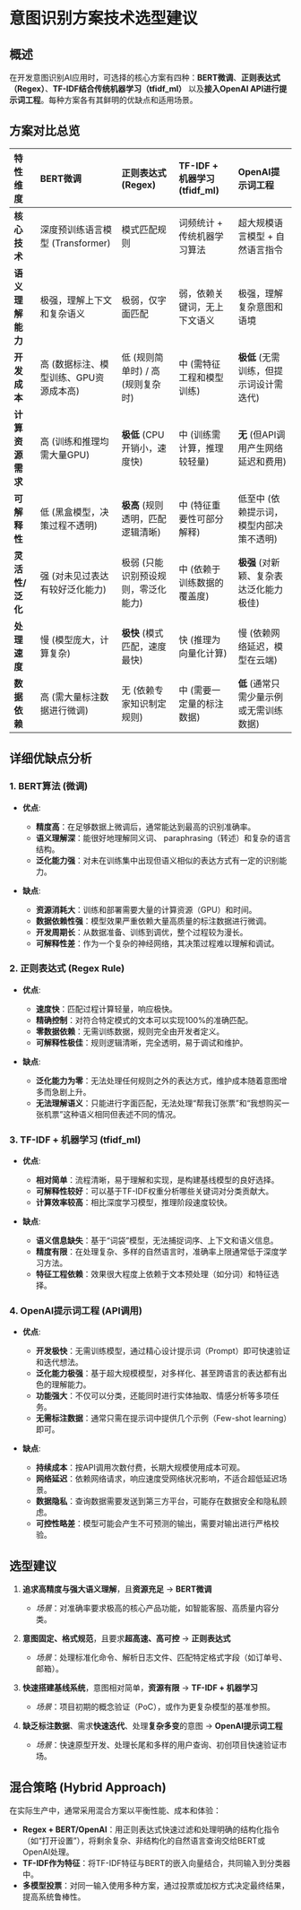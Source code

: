 # 意图识别方案技术选型建议

## 概述

在开发意图识别AI应用时，可选择的核心方案有四种：**BERT微调**、**正则表达式（Regex）**、**TF-IDF结合传统机器学习（tfidf_ml）** 以及**接入OpenAI API进行提示词工程**。每种方案各有其鲜明的优缺点和适用场景。

## 方案对比总览

| 特性维度         | BERT微调                                  | 正则表达式 (Regex)                          | TF-IDF + 机器学习 (tfidf_ml)               | OpenAI提示词工程                              |
| :--------------- | :---------------------------------------- | :------------------------------------------ | :----------------------------------------- | :--------------------------------------------- |
| **核心技术**     | 深度预训练语言模型 (Transformer)            | 模式匹配规则                                | 词频统计 + 传统机器学习算法                 | 超大规模语言模型 + 自然语言指令                 |
| **语义理解能力** | 极强，理解上下文和复杂语义         | 极弱，仅字面匹配                         | 弱，依赖关键词，无上下文语义           | 极强，理解复杂意图和语境               |
| **开发成本**     | 高 (数据标注、模型训练、GPU资源成本高)        | 低 (规则简单时) / 高 (规则复杂时)             | 中 (需特征工程和模型训练)                    | **极低** (无需训练，但提示词设计需迭代)           |
| **计算资源需求**   | 高 (训练和推理均需大量GPU)                  | **极低** (CPU开销小，速度快)                  | 中 (训练需计算，推理较轻量)                  | **无** (但API调用产生网络延迟和费用)             |
| **可解释性**     | 低 (黑盒模型，决策过程不透明)                | **极高** (规则透明，匹配逻辑清晰)              | 中 (特征重要性可部分解释)                    | 低至中 (依赖提示词，模型内部决策不透明)           |
| **灵活性/泛化**  | 强 (对未见过表达有较好泛化能力)              | 极弱 (只能识别预设规则，零泛化能力)             | 中 (依赖于训练数据的覆盖度)                  | **极强** (对新颖、复杂表达泛化能力极佳)           |
| **处理速度**     | 慢 (模型庞大，计算复杂)                     | **极快** (模式匹配，速度最快)                  | 快 (推理为向量化计算)                        | 慢 (依赖网络延迟，模型在云端)                   |
| **数据依赖**     | 高 (需大量标注数据进行微调)                  | 无 (依赖专家知识制定规则)                     | 中 (需要一定量的标注数据)                    | **低** (通常只需少量示例或无需训练数据)           |

## 详细优缺点分析

### 1. BERT算法 (微调)

*   **优点**:
    *   **精度高**：在足够数据上微调后，通常能达到最高的识别准确率。
    *   **语义理解深**：能很好地理解同义词、 paraphrasing（转述）和复杂的语言结构。
    *   **泛化能力强**：对未在训练集中出现但语义相似的表达方式有一定的识别能力。

*   **缺点**:
    *   **资源消耗大**：训练和部署需要大量的计算资源（GPU）和时间。
    *   **数据依赖性强**：模型效果严重依赖大量高质量的标注数据进行微调。
    *   **开发周期长**：从数据准备、训练到调优，整个过程较为漫长。
    *   **可解释性差**：作为一个复杂的神经网络，其决策过程难以理解和调试。

### 2. 正则表达式 (Regex Rule)

*   **优点**:
    *   **速度快**：匹配过程计算轻量，响应极快。
    *   **精确控制**：对符合特定模式的文本可以实现100%的准确匹配。
    *   **零数据依赖**：无需训练数据，规则完全由开发者定义。
    *   **可解释性极佳**：规则逻辑清晰，完全透明，易于调试和维护。

*   **缺点**:
    *   **泛化能力为零**：无法处理任何规则之外的表达方式，维护成本随着意图增多而急剧上升。
    *   **无法理解语义**：只能进行字面匹配，无法处理“帮我订张票”和“我想购买一张机票”这种语义相同但表述不同的情况。

### 3. TF-IDF + 机器学习 (tfidf_ml)

*   **优点**:
    *   **相对简单**：流程清晰，易于理解和实现，是构建基线模型的良好选择。
    *   **可解释性较好**：可以基于TF-IDF权重分析哪些关键词对分类贡献大。
    *   **计算效率较高**：相比深度学习模型，推理阶段速度较快。

*   **缺点**:
    *   **语义信息缺失**：基于“词袋”模型，无法捕捉词序、上下文和语义信息。
    *   **精度有限**：在处理复杂、多样的自然语言时，准确率上限通常低于深度学习方法。
    *   **特征工程依赖**：效果很大程度上依赖于文本预处理（如分词）和特征选择。

### 4. OpenAI提示词工程 (API调用)

*   **优点**:
    *   **开发极快**：无需训练模型，通过精心设计提示词（Prompt）即可快速验证和迭代想法。
    *   **泛化能力极强**：基于超大规模模型，对多样化、甚至跨语言的表达都有出色的理解能力。
    *   **功能强大**：不仅可以分类，还能同时进行实体抽取、情感分析等多项任务。
    *   **无需标注数据**：通常只需在提示词中提供几个示例（Few-shot learning）即可。

*   **缺点**:
    *   **持续成本**：按API调用次数付费，长期大规模使用成本可观。
    *   **网络延迟**：依赖网络请求，响应速度受网络状况影响，不适合超低延迟场景。
    *   **数据隐私**：查询数据需要发送到第三方平台，可能存在数据安全和隐私顾虑。
    *   **可控性略差**：模型可能会产生不可预测的输出，需要对输出进行严格校验。

## 选型建议

1.  **追求高精度与强大语义理解**，且**资源充足** -> **BERT微调**
    *   *场景*：对准确率要求极高的核心产品功能，如智能客服、高质量内容分类。

2.  **意图固定、格式规范**，且要求**超高速、高可控** -> **正则表达式**
    *   *场景*：处理标准化命令、解析日志文件、匹配特定格式字段（如订单号、邮箱）。

3.  **快速搭建基线系统**，意图相对简单，**资源有限** -> **TF-IDF + 机器学习**
    *   *场景*：项目初期的概念验证（PoC），或作为更复杂模型的基准参照。

4.  **缺乏标注数据**、需求**快速迭代**、处理**复杂多变**的意图 -> **OpenAI提示词工程**
    *   *场景*：快速原型开发、处理长尾和多样的用户查询、初创项目快速验证市场。

## 混合策略 (Hybrid Approach)

在实际生产中，通常采用混合方案以平衡性能、成本和体验：

*   **Regex + BERT/OpenAI**：用正则表达式快速过滤和处理明确的结构化指令（如“打开设置”），将剩余复杂、非结构化的自然语言查询交给BERT或OpenAI处理。
*   **TF-IDF作为特征**：将TF-IDF特征与BERT的嵌入向量结合，共同输入到分类器中。
*   **多模型投票**：对同一输入使用多种方案，通过投票或加权方式决定最终结果，提高系统鲁棒性。

